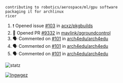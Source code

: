 ```
contributing to robotics/aerospace/ml/gpu software
packaging it for archlinux
ricer
```

<!--START_SECTION:activity-->
1. ❗️ Opened issue [#103](https://github.com/acxz/pkgbuilds/issues/103) in [acxz/pkgbuilds](https://github.com/acxz/pkgbuilds)
2. 💪 Opened PR [#9332](https://github.com/mavlink/qgroundcontrol/pull/9332) in [mavlink/qgroundcontrol](https://github.com/mavlink/qgroundcontrol)
3. 🗣 Commented on [#101](https://github.com/arch4edu/arch4edu/issues/101) in [arch4edu/arch4edu](https://github.com/arch4edu/arch4edu)
4. 🗣 Commented on [#101](https://github.com/arch4edu/arch4edu/issues/101) in [arch4edu/arch4edu](https://github.com/arch4edu/arch4edu)
5. 🗣 Commented on [#101](https://github.com/arch4edu/arch4edu/issues/101) in [arch4edu/arch4edu](https://github.com/arch4edu/arch4edu)
<!--END_SECTION:activity-->


![statz](https://github-readme-stats.vercel.app/api?username=acxz&include_all_commits=true&show_icons=true)

[![lngwgez](https://github-readme-stats.vercel.app/api/top-langs/?username=acxz&layout=compact)](https://github.com/acxz/github-readme-stats)


<!--
**acxz/acxz** is a ✨ _special_ ✨ repository because its `README.md` (this file) appears on your GitHub profile.

Here are some ideas to get you started:

- 🔭 I’m currently working on ...
- 🌱 I’m currently learning ...
- 👯 I’m looking to collaborate on ...
- 🤔 I’m looking for help with ...
- 💬 Ask me about ...
- 📫 How to reach me: ...
- 😄 Pronouns: ...
- ⚡ Fun fact: ...
-->

